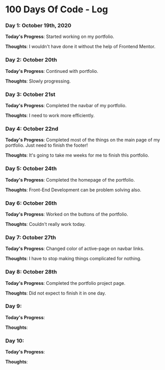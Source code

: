 # 100 Days Of Code - Log

<!-- 
### Day 0: February 30, 2016 (Example 2)
##### (delete me or comment me out)

**Today's Progress**: Fixed CSS, worked on canvas functionality for the app.

**Thoughts**: I really struggled with CSS, but, overall, I feel like I am slowly getting better at it. Canvas is still new for me, but I managed to figure out some basic functionality.

**Link(s) to work**: [Calculator App](http://www.example.com) 
-->


### Day 1: October 19th, 2020

**Today's Progress**: Started working on my portfolio.

**Thoughts**: I wouldn't have done it without the help of Frontend Mentor.


### Day 2: October 20th

**Today's Progress**: Continued with portfolio.

**Thoughts**: Slowly progressing.


### Day 3: October 21st

**Today's Progress**: Completed the navbar of my portfolio.

**Thoughts**: I need to work more efficiently.


### Day 4: October 22nd

**Today's Progress**: Completed most of the things on the main page of my portfolio. Just need to finish the footer!

**Thoughts**: It's going to take me weeks for me to finish this portfolio.


### Day 5: October 24th

**Today's Progress**: Completed the homepage of the portfolio.

**Thoughts**: Front-End Development can be problem solving also.


### Day 6: October 26th

**Today's Progress**: Worked on the buttons of the portfolio.

**Thoughts**: Couldn't really work today.


### Day 7: October 27th

**Today's Progress**: Changed color of active-page on navbar links.

**Thoughts**: I have to stop making things complicated for nothing.


### Day 8: October 28th

**Today's Progress**: Completed the portfolio project page.

**Thoughts**: Did not expect to finish it in one day.


### Day 9: 

**Today's Progress**: 

**Thoughts**:


### Day 10: 

**Today's Progress**: 

**Thoughts**:
